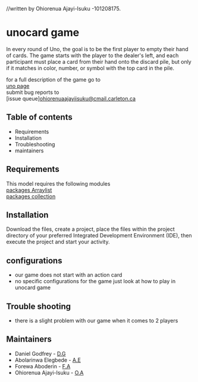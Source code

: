 //written by Ohiorenua Ajayi-Isuku -101208175.
# unocard game
In every round of Uno, the goal is to be the first player to empty
their hand of cards. The game starts with the player to the
dealer's left, and each participant must place a card from their
hand onto the discard pile, but only if it matches in color,
number, or symbol with the top card in the pile.

for a full description of the game go to\
[uno page](https://www.unorules.com/) \
submit bug reports to\
[issue queue]ohiorenuaajayiisuku@cmail.carleton.ca

## Table of contents
- Requirements
- Installation
- Troubleshooting
- maintainers

## Requirements
This model requires the following modules \
[packages Arraylist](https://docs.oracle.com/javase/8/docs/api/java/util/ArrayList.html)\
[packages collection](https://docs.oracle.com/javase/8/docs/api/java/util/Collection.html)


## Installation
Download the files, create a project, place
the files within the project directory of
your preferred Integrated Development
Environment (IDE), then execute the project
and start your activity.

## configurations
- our game does not start with an
  action card
- no specific configurations for the game
  just look at how to play in unocard game

## Trouble shooting
- there is a slight problem with our game
  when it comes to 2 players

## Maintainers
- Daniel Godfrey - [D.G](danielgodfrey@cmail.carleton.ca)
- Abolarinwa Elegbede - [A.E](abolarinwaelegbede@cmail.carleton.ca )
- Forewa Aboderin - [F.A](forewaaboderin@cmail.carleton.ca
  )
- Ohiorenua Ajayi-Isuku - [O.A](ohiorenuaajayiisuku@cmail.carleton.ca) 
